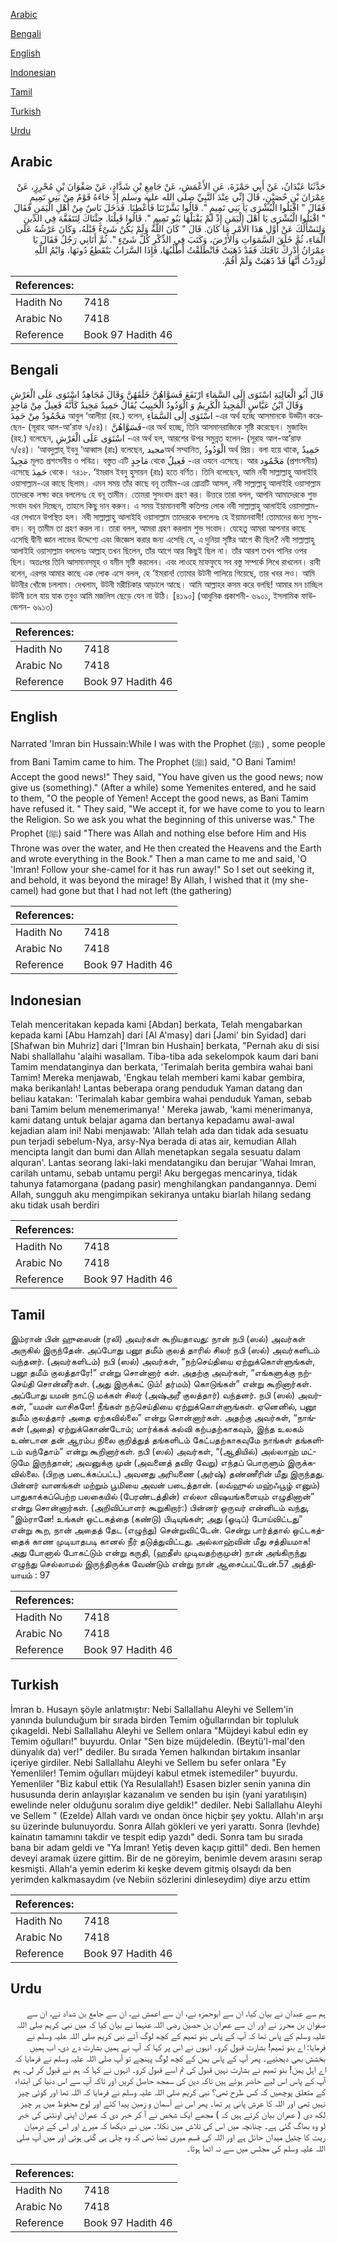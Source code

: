 [Arabic](#arabic)

[Bengali](#bengali)

[English](#english)

[Indonesian](#indonesian)

[Tamil](#tamil)

[Turkish](#turkish)

[Urdu](#urdu)

## Arabic


<div dir="rtl" lang="ar" style={{fontSize:'larger',backgroundColor:'#f8f9fa',padding:20}}>
حَدَّثَنَا عَبْدَانُ، عَنْ أَبِي حَمْزَةَ، عَنِ الأَعْمَشِ، عَنْ جَامِعِ بْنِ شَدَّادٍ، عَنْ صَفْوَانَ بْنِ مُحْرِزٍ، عَنْ عِمْرَانَ بْنِ حُصَيْنٍ، قَالَ إِنِّي عِنْدَ النَّبِيِّ صلى الله عليه وسلم إِذْ جَاءَهُ قَوْمٌ مِنْ بَنِي تَمِيمٍ فَقَالَ ‏"‏ اقْبَلُوا الْبُشْرَى يَا بَنِي تَمِيمٍ ‏"‏‏.‏ قَالُوا بَشَّرْتَنَا فَأَعْطِنَا‏.‏ فَدَخَلَ نَاسٌ مِنْ أَهْلِ الْيَمَنِ فَقَالَ ‏"‏ اقْبَلُوا الْبُشْرَى يَا أَهْلَ الْيَمَنِ إِذْ لَمْ يَقْبَلْهَا بَنُو تَمِيمٍ ‏"‏‏.‏ قَالُوا قَبِلْنَا‏.‏ جِئْنَاكَ لِنَتَفَقَّهَ فِي الدِّينِ وَلِنَسْأَلَكَ عَنْ أَوَّلِ هَذَا الأَمْرِ مَا كَانَ‏.‏ قَالَ ‏"‏ كَانَ اللَّهُ وَلَمْ يَكُنْ شَىْءٌ قَبْلَهُ، وَكَانَ عَرْشُهُ عَلَى الْمَاءِ، ثُمَّ خَلَقَ السَّمَوَاتِ وَالأَرْضَ، وَكَتَبَ فِي الذِّكْرِ كُلَّ شَىْءٍ ‏"‏‏.‏ ثُمَّ أَتَانِي رَجُلٌ فَقَالَ يَا عِمْرَانُ أَدْرِكْ نَاقَتَكَ فَقَدْ ذَهَبَتْ فَانْطَلَقْتُ أَطْلُبُهَا، فَإِذَا السَّرَابُ يَنْقَطِعُ دُونَهَا، وَايْمُ اللَّهِ لَوَدِدْتُ أَنَّهَا قَدْ ذَهَبَتْ وَلَمْ أَقُمْ‏.‏
</div>
<div style={{backgroundColor:'#f8f9fa',padding:20, marginBottom: 10}}><table> <thead> <tr> <th>References:</th> <th></th> </tr> </thead> <tbody><tr><td>Hadith No</td><td>7418</td></tr><tr><td>Arabic No</td><td>7418</td></tr><tr><td>Reference</td><td>Book 97 Hadith 46</td></tr></tbody></table></div>

## Bengali


<div dir="ltr" lang="bn" style={{fontSize:'larger',backgroundColor:'#f8f9fa',padding:20}}>
قَالَ أَبُو الْعَالِيَةِ اسْتَوَى إِلَى السَّمَاءِ ارْتَفَعَ فَسَوَّاهُنَّ خَلَقَهُنَّ وَقَالَ مُجَاهِدٌ اسْتَوَى عَلَى الْعَرْشِ وَقَالَ ابْنُ عَبَّاسٍ الْمَجِيدُ الْكَرِيمُ وَ الْوَدُودُ الْحَبِيبُ يُقَالُ حَمِيدٌ مَجِيدٌ كَأَنَّهُ فَعِيلٌ مِنْ مَاجِدٍ مَحْمُودٌ مِنْ حَمِدَ আবুল ‘আলীয়া (রহ.) বলেন, اسْتَوَى إِلَى السَّمَاءِ -এর অর্থ হচ্ছে আসমানকে উড্ডীন করেছেন- (সূরাহ আল-আ’রাফ ৭/৫৪)। فَسَوَّاهُنَّ-এর অর্থ হচ্ছে, তিনি আসমানরাজিকে সৃষ্টি করেছেন। মুজাহিদ (রহ.) বলেছেন, اسْتَوَى عَلَى الْعَرْشِ -এর অর্থ হল, আরশের উপর সমুন্নত হলেন- (সূরাহ আল-আ’রাফ ৭/৫৪)। ‘আবদুল্লাহ্ ইবনু ‘আব্বাস (রাঃ) বলেছেন, مجيدঅর্থ সম্মানিত, الْوَدُودُ অর্থ প্রিয়। বলা হয়ে থাকে, حَمِيدٌ مَجِيدٌ মূলত প্রশংসনীয় ও পবিত্র। বস্তুত এটি مَاجِدٍ থেকে فَعِيلٌ -এর ওযনে এসেছে। আর مَحْمُود (প্রশংসনীয়) এসেছে حَمِدَ থেকে। ৭৪১৮. ‘ইমরান ইবনু হুসায়ন (রাঃ) হতে বর্ণিত। তিনি বলেছেন, আমি নবী সাল্লাল্লাহু আলাইহি ওয়াসাল্লাম-এর কাছে ছিলাম। এমন সময় তাঁর কাছে বনূ তামীম-এর গ্রোত্রটি আসল, নবী সাল্লাল্লাহু আলাইহি ওয়াসাল্লাম তাদেরকে লক্ষ্য করে বললেনঃ হে বনূ তামীম। তোমরা সুসংবাদ গ্রহণ কর। উত্তরে তারা বলল, আপনি আমাদেরকে শুভ সংবাদ যখন দিচ্ছেন, তাহলে কিছু দান করুন। এ সময় ইয়ামানবাসী কতিপয় লোক নবী সাল্লাল্লাহু আলাইহি ওয়াসাল্লাম-এর সেখানে উপস্থিত হল। নবী সাল্লাল্লাহু আলাইহি ওয়াসাল্লাম তাদেরকে বললেনঃ হে ইয়ামানবাসী! তোমাদের জন্য সুসংবাদ। বনূ তামীম তা গ্রহণ করল না। তারা বলল, আমরা গ্রহণ করলাম শুভ সংবাদ। যেহেতু আমরা আপনার কাছে এসেছি দ্বীনী জ্ঞান লাভের উদ্দেশ্যে এবং জিজ্ঞেস করার জন্য এসেছি যে, এ দুনিয়া সৃষ্টির আগে কী ছিল? নবী সাল্লাল্লাহু আলাইহি ওয়াসাল্লাম বললেনঃ আল্লাহ্ তখন ছিলেন, তাঁর আগে আর কিছুই ছিল না। তাঁর আরশ তখন পানির ওপর ছিল। অতঃপর তিনি আসমানসমূহ ও যমীন সৃষ্টি করলেন। এবং লাওহে মাফফুযে সব বস্তু সম্পর্কে লিখে রাখলেন। রাবী বলেন, এরপর আমার কাছে এক লোক এসে বলল, হে ‘ইমরান! তোমার উটনী পালিয়ে গিয়েছে, তার খবর লও। আমি উটনীর খোঁজে চললাম। দেখলাম, উটনী মরীচিকার আড়ালে আছে। আমি আল্লাহর কসম করে বলছি! আমার মন চাচ্ছিল উটনী চলে যায় যাক তবুও আমি মজলিস ছেড়ে যেন না উঠি। [৪১৯০] (আধুনিক প্রকাশনী- ৬৯০১, ইসলামিক ফাউন্ডেশন- ৬৯১৩)
</div>
<div style={{backgroundColor:'#f8f9fa',padding:20, marginBottom: 10}}><table> <thead> <tr> <th>References:</th> <th></th> </tr> </thead> <tbody><tr><td>Hadith No</td><td>7418</td></tr><tr><td>Arabic No</td><td>7418</td></tr><tr><td>Reference</td><td>Book 97 Hadith 46</td></tr></tbody></table></div>

## English


<div dir="ltr" lang="en" style={{fontSize:'larger',backgroundColor:'#f8f9fa',padding:20}}>
Narrated 'Imran bin Hussain:While I was with the Prophet (ﷺ) , some people from Bani Tamim came to him. The Prophet (ﷺ) said, "O Bani Tamim! Accept the good news!" They said, "You have given us the good news; now give us (something)." (After a while) some Yemenites entered, and he said to them, "O the people of Yemen! Accept the good news, as Bani Tamim have refused it. " They said, "We accept it, for we have come to you to learn the Religion. So we ask you what the beginning of this universe was." The Prophet (ﷺ) said "There was Allah and nothing else before Him and His Throne was over the water, and He then created the Heavens and the Earth and wrote everything in the Book." Then a man came to me and said, 'O 'Imran! Follow your she-camel for it has run away!" So I set out seeking it, and behold, it was beyond the mirage! By Allah, I wished that it (my she-camel) had gone but that I had not left (the gathering)
</div>
<div style={{backgroundColor:'#f8f9fa',padding:20, marginBottom: 10}}><table> <thead> <tr> <th>References:</th> <th></th> </tr> </thead> <tbody><tr><td>Hadith No</td><td>7418</td></tr><tr><td>Arabic No</td><td>7418</td></tr><tr><td>Reference</td><td>Book 97 Hadith 46</td></tr></tbody></table></div>

## Indonesian


<div dir="ltr" lang="id" style={{fontSize:'larger',backgroundColor:'#f8f9fa',padding:20}}>
Telah menceritakan kepada kami [Abdan] berkata, Telah mengabarkan kepada kami [Abu Hamzah] dari [Al A'masy] dari [Jami' bin Syidad] dari [Shafwan bin Muhriz] dari ['Imran bin Hushain] berkata, "Pernah aku di sisi Nabi shallallahu 'alaihi wasallam. Tiba-tiba ada sekelompok kaum dari bani Tamim mendatanginya dan berkata, 'Terimalah berita gembira wahai bani Tamim! Mereka menjawab, 'Engkau telah memberi kami kabar gembira, maka berikanlah! Lantas beberapa orang penduduk Yaman datang dan beliau katakan: 'Terimalah kabar gembira wahai penduduk Yaman, sebab bani Tamim belum menemerimanya! ' Mereka jawab, 'kami menerimanya, kami datang untuk belajar agama dan bertanya kepadamu awal-awal kejadian alam ini! Nabi menjawab: 'Allah telah ada dan tidak ada sesuatu pun terjadi sebelum-Nya, arsy-Nya berada di atas air, kemudian Allah mencipta langit dan bumi dan Allah menetapkan segala sesuatu dalam alquran'. Lantas seorang laki-laki mendatangiku dan berujar 'Wahai Imran, carilah untamu, sebab untamu pergi! Aku bergegas mencarinya, tidak tahunya fatamorgana (padang pasir) menghilangkan pandangannya. Demi Allah, sungguh aku mengimpikan sekiranya untaku biarlah hilang sedang aku tidak usah berdiri
</div>
<div style={{backgroundColor:'#f8f9fa',padding:20, marginBottom: 10}}><table> <thead> <tr> <th>References:</th> <th></th> </tr> </thead> <tbody><tr><td>Hadith No</td><td>7418</td></tr><tr><td>Arabic No</td><td>7418</td></tr><tr><td>Reference</td><td>Book 97 Hadith 46</td></tr></tbody></table></div>

## Tamil


<div dir="ltr" lang="ta" style={{fontSize:'larger',backgroundColor:'#f8f9fa',padding:20}}>
இம்ரான் பின் ஹுஸைன் (ரலி) அவர்கள் கூறியதாவது: நான் நபி (ஸல்) அவர்கள் அருகில் இருந்தேன். அப்போது பனூ தமீம் குலத் தாரில் சிலர் நபி (ஸல்) அவர்களிடம் வந்தனர். (அவர்களிடம்) நபி (ஸல்) அவர்கள், “நற்செய்தியை ஏற்றுக்கொள்ளுங்கள், பனூ தமீம் குலத்தாரே!” என்று சொன்னார் கள். அதற்கு அவர்கள், “எங்களுக்கு நற்செய்தி சொன்னீர்கள். (அது இருக்கட் டும்! தர்மம்) கொடுங்கள்” என்று கூறினார்கள். அப்போது யமன் நாட்டு மக்கள் சிலர் (அஷ்அரீ குலத்தார்) வந்தனர். நபி (ஸல்) அவர்கள், “யமன் வாசிகளே! நீங்கள் நற்செய்தியை ஏற்றுக்கொள்ளுங்கள். ஏனெனில், பனூ தமீம் குலத்தார் அதை ஏற்கவில்லை” என்று சொன்னார்கள். அதற்கு அவர்கள், “நாங்கள் (அதை) ஏற்றுக்கொண்டோம்; மார்க்கக் கல்வி கற்பதற்காகவும், இந்த உலகம் உண்டான தன் ஆரம்ப நிலை குறித்துத் தங்களிடம் கேட்பதற்காகவுமே நாங்கள் தங்களிடம் வந்தோம்” என்று கூறினார்கள். நபி (ஸல்) அவர்கள், “(ஆதியில்) அல்லாஹ் மட்டுமே இருந்தான்; அவனுக்கு முன் (அவனைத் தவிர வேறு) எந்தப் பொருளும் இருக்கவில்லை. (பிறகு படைக்கப்பட்ட) அவனது அரியணை (அர்ஷ்) தண்ணீரின் மீது இருந்தது. பின்னர் வானங்கள் மற்றும் பூமியை அவன் படைத்தான். (லவ்ஹுல் மஹ்ஃபூழ் எனும்) பாதுகாக்கப்பெற்ற பலகையில் (பேரண்டத்தின்) எல்லா விஷயங்களையும் எழுதினான்” என்று சொன்னார்கள். (அறிவிப்பாளர் கூறுகிறார்:) பின்னர் ஒருவர் என்னிடம் வந்து, “இம்ரானே! உங்கள் ஒட்டகத்தை (கண்டு) பிடியுங்கள்; அது (ஓடிப்) போய்விட்டது” என்று கூற, நான் அதைத் தேட (எழுந்து) சென்றுவிட்டேன். சென்று பார்த்தால் ஒட்டகத்தைக் காண முடியாதபடி கானல் நீர் தடுத்துவிட்டது. அல்லாஹ்வின் மீது சத்தியமாக! அது போனால் போகட்டும் என்று கருதி, (ஹதீஸ் முடிவதற்குமுன்) நான் அங்கிருந்து எழுந்து செல்லாமல் இருந்திருக்க வேண்டும் என்று நான் ஆசைப்பட்டேன்.57 அத்தியாயம் : 97
</div>
<div style={{backgroundColor:'#f8f9fa',padding:20, marginBottom: 10}}><table> <thead> <tr> <th>References:</th> <th></th> </tr> </thead> <tbody><tr><td>Hadith No</td><td>7418</td></tr><tr><td>Arabic No</td><td>7418</td></tr><tr><td>Reference</td><td>Book 97 Hadith 46</td></tr></tbody></table></div>

## Turkish


<div dir="ltr" lang="tr" style={{fontSize:'larger',backgroundColor:'#f8f9fa',padding:20}}>
İmran b. Husayn şöyle anlatmıştır: Nebi Sallallahu Aleyhi ve Sellem'in yanında bulunduğum bir sırada birden Temim oğullarından bir topluluk çıkageldi. Nebi Sallallahu Aleyhi ve Sellem onlara "Müjdeyi kabul edin ey Temim oğulları!" buyurdu. Onlar "Sen bize müjdeledin. (Beytü'l-mal'den dünyalık da) ver!" dediler. Bu sırada Yemen halkından birtakım insanlar içeriye girdiler. Nebi Sallallahu Aleyhi ve Sellem bu sefer onlara "Ey Yemenliler! Temim oğulları müjdeyi kabul etmek istemediler" buyurdu. Yemenliler "Biz kabul ettik (Ya Resulallah!) Esasen bizler senin yanına din hususunda derin anlayışlar kazanalım ve senden bu işin (yani yaratılışın) ewelinde neler olduğunu soralım diye geldik!" dediler. Nebi Sallallahu Aleyhi ve Sellem " (Ezelde) Allah vardı ve ondan önce hiçbir şey yoktu. Allah'ın arşı su üzerinde bulunuyordu. Sonra Allah gökleri ve yeri yarattı. Sonra (levhde) kainatın tamamını takdir ve tespit edip yazdı" dedi. Sonra tam bu sırada bana bir adam geldi ve "Ya İmran! Yetiş deven kaçıp gittil" dedi. Ben hemen deveyi aramak üzere gittim. Bir de ne göreyim, benimle devem arasını serap kesmişti. Allah'a yemin ederim ki keşke devem gitmiş olsaydı da ben yerimden kalkmasaydım (ve Nebiin sözlerini dinleseydim) diye arzu ettim
</div>
<div style={{backgroundColor:'#f8f9fa',padding:20, marginBottom: 10}}><table> <thead> <tr> <th>References:</th> <th></th> </tr> </thead> <tbody><tr><td>Hadith No</td><td>7418</td></tr><tr><td>Arabic No</td><td>7418</td></tr><tr><td>Reference</td><td>Book 97 Hadith 46</td></tr></tbody></table></div>

## Urdu


<div dir="rtl" lang="ur" style={{fontSize:'larger',backgroundColor:'#f8f9fa',padding:20}}>
ہم سے عبدان نے بیان کیا، ان سے ابوحمزہ نے، ان سے اعمش نے، ان سے جامع بن شداد نے، ان سے صفوان بن محرز نے اور ان سے عمران بن حصین رضی اللہ عنہما نے بیان کیا کہ میں نبی کریم صلی اللہ علیہ وسلم کے پاس تھا کہ آپ کے پاس بنو تمیم کے کچھ لوگ آئے نبی کریم صلی اللہ علیہ وسلم نے فرمایا: اے بنو تمیم! بشارت قبول کرو۔ انہوں نے اس پر کہا کہ آپ نے ہمیں بشارت دے دی، اب ہمیں بخشش بھی دیجئیے۔ پھر آپ کے پاس یمن کے کچھ لوگ پہنچے تو آپ صلی اللہ علیہ وسلم نے فرمایا کہ اے اہل یمن! بنو تمیم نے بشارت نہیں قبول کی تم اسے قبول کرو۔ انہوں نے کہا کہ ہم نے قبول کر لی۔ ہم آپ کے پاس اس لیے حاضر ہوئے ہیں تاکہ دین کی سمجھ حاصل کریں اور تاکہ آپ سے اس دنیا کی ابتداء کے متعلق پوچھیں کہ کس طرح تھی؟ نبی کریم صلی اللہ علیہ وسلم نے فرمایا کہ اللہ تھا اور کوئی چیز نہیں تھی اور اللہ کا عرش پانی پر تھا۔ پھر اس نے آسمان و زمین پیدا کئے اور لوح محفوظ میں ہر چیز لکھ دی ( عمران بیان کرتے ہیں کہ ) مجھے ایک شخص نے آ کر خبر دی کہ عمران اپنی اونٹنی کی خبر لو وہ بھاگ گئی ہے۔ چنانچہ میں اس کی تلاش میں نکلا۔ میں نے دیکھا کہ میرے اور اس کے درمیان ریت کا چٹیل میدان حائل ہے اور اللہ کی قسم میری تمنا تھی کہ وہ چلی ہی گئی ہوتی اور میں آپ صلی اللہ علیہ وسلم کی مجلس میں سے نہ اٹھا ہوتا۔
</div>
<div style={{backgroundColor:'#f8f9fa',padding:20, marginBottom: 10}}><table> <thead> <tr> <th>References:</th> <th></th> </tr> </thead> <tbody><tr><td>Hadith No</td><td>7418</td></tr><tr><td>Arabic No</td><td>7418</td></tr><tr><td>Reference</td><td>Book 97 Hadith 46</td></tr></tbody></table></div>
